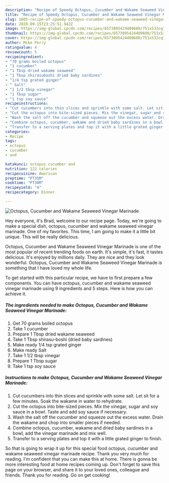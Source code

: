```yaml
---
description: "Recipe of Speedy Octopus, Cucumber and Wakame Seaweed Vinegar Marinade"
title: "Recipe of Speedy Octopus, Cucumber and Wakame Seaweed Vinegar Marinade"
slug: 1605-recipe-of-speedy-octopus-cucumber-and-wakame-seaweed-vinegar-marinade
date: 2020-09-15T23:25:51.942Z
image: https://img-global.cpcdn.com/recipes/6573895424409600/751x532cq70/octopus-cucumber-and-wakame-seaweed-vinegar-marinade-recipe-main-photo.jpg
thumbnail: https://img-global.cpcdn.com/recipes/6573895424409600/751x532cq70/octopus-cucumber-and-wakame-seaweed-vinegar-marinade-recipe-main-photo.jpg
cover: https://img-global.cpcdn.com/recipes/6573895424409600/751x532cq70/octopus-cucumber-and-wakame-seaweed-vinegar-marinade-recipe-main-photo.jpg
author: Mike Perry
ratingvalue: 4
reviewcount: 5
recipeingredient:
- "70 grams boiled octopus"
- "1 cucumber"
- "1 Tbsp dried wakame seaweed"
- "1 Tbsp shirasuboshi dried baby sardines"
- "1/4 tsp grated ginger"
- " Salt"
- "1 1/2 tbsp vinegar"
- "1 Tbsp sugar"
- "1 tsp soy sauce"
recipeinstructions:
- "Cut cucumbers into thin slices and sprinkle with some salt. Let sit for a few minutes. Soak the wakame in water to rehydrate."
- "Cut the octopus into bite-sized pieces. Mix the vinegar, sugar and soy sauce in a bowl. Taste and add soy sauce if necessary."
- "Wash the salt off the cucumber and squeeze out the excess water. Drain the wakame and chop into smaller pieces if needed."
- "Combine octopus, cucumber, wakame and dried baby sardines in a bowl, add the vinegar marinade and mix well."
- "Transfer to a serving plates and top it with a little grated ginger to finish."
categories:
- Recipe
tags:
- octopus
- cucumber
- and

katakunci: octopus cucumber and 
nutrition: 122 calories
recipecuisine: American
preptime: "PT35M"
cooktime: "PT30M"
recipeyield: "4"
recipecategory: Dinner

---
```



![Octopus, Cucumber and Wakame Seaweed Vinegar Marinade](https://img-global.cpcdn.com/recipes/6573895424409600/751x532cq70/octopus-cucumber-and-wakame-seaweed-vinegar-marinade-recipe-main-photo.jpg)

Hey everyone, it's Brad, welcome to our recipe page. Today, we're going to make a special dish, octopus, cucumber and wakame seaweed vinegar marinade. One of my favorites. This time, I am going to make it a little bit unique. This will be really delicious.

Octopus, Cucumber and Wakame Seaweed Vinegar Marinade is one of the most popular of recent trending foods on earth. It's simple, it's fast, it tastes delicious. It's enjoyed by millions daily. They are nice and they look wonderful. Octopus, Cucumber and Wakame Seaweed Vinegar Marinade is something that I have loved my whole life.




To get started with this particular recipe, we have to first prepare a few components. You can have octopus, cucumber and wakame seaweed vinegar marinade using 9 ingredients and 5 steps. Here is how you can achieve it.

<!--inarticleads1-->

##### The ingredients needed to make Octopus, Cucumber and Wakame Seaweed Vinegar Marinade:

1. Get 70 grams boiled octopus
1. Take 1 cucumber
1. Prepare 1 Tbsp dried wakame seaweed
1. Take 1 Tbsp shirasu-boshi (dried baby sardines)
1. Make ready 1/4 tsp grated ginger
1. Make ready  Salt
1. Take 1 1/2 tbsp vinegar
1. Prepare 1 Tbsp sugar
1. Take 1 tsp soy sauce




<!--inarticleads2-->

##### Instructions to make Octopus, Cucumber and Wakame Seaweed Vinegar Marinade:

1. Cut cucumbers into thin slices and sprinkle with some salt. Let sit for a few minutes. Soak the wakame in water to rehydrate.
1. Cut the octopus into bite-sized pieces. Mix the vinegar, sugar and soy sauce in a bowl. Taste and add soy sauce if necessary.
1. Wash the salt off the cucumber and squeeze out the excess water. Drain the wakame and chop into smaller pieces if needed.
1. Combine octopus, cucumber, wakame and dried baby sardines in a bowl, add the vinegar marinade and mix well.
1. Transfer to a serving plates and top it with a little grated ginger to finish.




So that is going to wrap it up for this special food octopus, cucumber and wakame seaweed vinegar marinade recipe. Thank you very much for reading. I'm confident that you can make this at home. There is gonna be more interesting food at home recipes coming up. Don't forget to save this page on your browser, and share it to your loved ones, colleague and friends. Thank you for reading. Go on get cooking!
